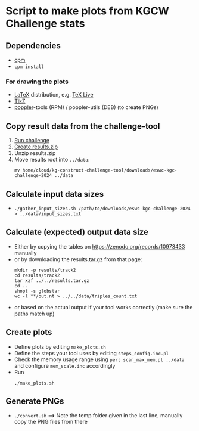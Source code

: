 # Script to make plots from KGCW Challenge stats

## Dependencies

- [cpm](https://metacpan.org/pod/App::cpm::Tutorial#How-to-install-cpm)
- `cpm install`

### For drawing the plots

- [LaTeX](https://www.latex-project.org/) distribution, e.g. [TeX Live](https://www.tug.org/texlive/)
- [TikZ](https://github.com/pgf-tikz/pgf)
- [poppler](https://poppler.freedesktop.org/)-tools (RPM) / poppler-utils (DEB) (to create PNGs)


## Copy result data from the challenge-tool

1. [Run challenge](https://github.com/kg-construct/challenge-tool?tab=readme-ov-file#quick-start-kgcw-challenge-2024)
2. [Create results.zip](https://github.com/kg-construct/challenge-tool?tab=readme-ov-file#tutorial-generating-summaries-of-results)
3. Unzip results.zip
4. Move results root into `../data`:
   ```
   mv home/cloud/kg-construct-challenge-tool/downloads/eswc-kgc-challenge-2024 ../data
   ```

## Calculate input data sizes

- `./gather_input_sizes.sh /path/to/downloads/eswc-kgc-challenge-2024 > ../data/input_sizes.txt`

## Calculate (expected) output data size

- Either by copying the tables on https://zenodo.org/records/10973433 manually
- or by downloading the results.tar.gz from that page:
  ```
  mkdir -p results/track2
  cd results/track2
  tar xzf ../../results.tar.gz
  cd ..
  shopt -s globstar
  wc -l **/out.nt > ../../data/triples_count.txt
  ```
- or based on the actual output if your tool works correctly (make sure the paths match up)

## Create plots

- Define plots by editing `make_plots.sh`
- Define the steps your tool uses by editing `steps_config.inc.pl`
- Check the memory usage range using `perl scan_max_mem.pl ../data` and configure `mem_scale.inc` accordingly
- Run
  ```
  ./make_plots.sh
  ```

## Generate PNGs

- `./convert.sh`
  ==> Note the temp folder given in the last line, manually copy the PNG files from there

